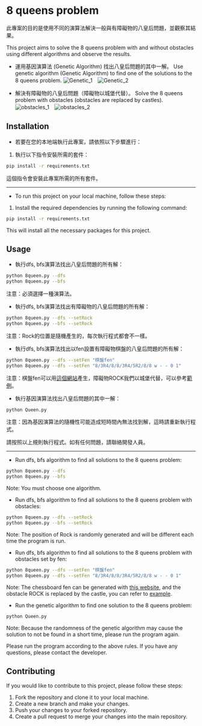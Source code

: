 # 8 queens problem

此專案的目的是使用不同的演算法解決一般與有障礙物的八皇后問題，並觀察其結果。

This project aims to solve the 8 queens problem with and without obstacles using different algorithms and observe the results.

+ 運用基因演算法 (Genetic Algorithm) 找出八皇后問題的其中一解。
Use genetic algorithm (Genetic Algorithm) to find one of the solutions to the 8 queens problem.
![Genetic_1](https://hackmd.io/_uploads/SJX3qhMSh.png)　![Genetic_2](https://hackmd.io/_uploads/SkAYc3fSn.png)

+ 解決有障礙物的八皇后問題（障礙物以城堡代替）。
Solve the 8 queens problem with obstacles (obstacles are replaced by castles).
![obstacles_1](https://hackmd.io/_uploads/r1ZOq2XHn.png)　![obstacles_2](https://hackmd.io/_uploads/Bkli52XS3.png)



## Installation

+ 若要在您的本地端執行此專案，請依照以下步驟進行：

1. 執行以下指令安裝所需的套件：
```bash
pip install -r requirements.txt
```
這個指令會安裝此專案所需的所有套件。

<hr>

+ To run this project on your local machine, follow these steps:

1. Install the required dependencies by running the following command:
```bash
pip install -r requirements.txt
```
This will install all the necessary packages for this project.

## Usage

+ 執行dfs, bfs演算法找出八皇后問題的所有解：
```bash
python 8queen.py --dfs
python 8queen.py --bfs
```
注意：必須選擇一種演算法。

+ 執行dfs, bfs演算法找出有障礙物的八皇后問題的所有解：
```bash
python 8queen.py --dfs --setRock
python 8queen.py --bfs --setRock
```
注意：Rock的位置是隨機產生的，每次執行程式都會不一樣。

+ 執行dfs, bfs演算法找出以fen設置有障礙物棋盤的八皇后問題的所有解：
```bash
python 8queen.py --dfs --setFen "棋盤fen"
python 8queen.py --dfs --setFen "8/3R4/8/8/3R4/5R2/8/8 w - - 0 1"
```
注意：棋盤fen可以用[這個網站](https://lichess.org/editor)產生，障礙物ROCK我們以城堡代替，可以參考[範例](https://lichess.org/editor/8/3R4/8/8/3R4/5R2/8/8_w_-_-_0_1?color=white)。

+ 執行基因演算法找出八皇后問題的其中一解：
```bash
python Queen.py
```
注意：因為基因演算法的隨機性可能造成短時間內無法找到解，這時請重新執行程式。

請按照以上規則執行程式。如有任何問題，請聯絡開發人員。

<hr>

+ Run dfs, bfs algorithm to find all solutions to the 8 queens problem:
```bash
python 8queen.py --dfs
python 8queen.py --bfs
```
Note: You must choose one algorithm.

+ Run dfs, bfs algorithm to find all solutions to the 8 queens problem with obstacles:
```bash
python 8queen.py --dfs --setRock
python 8queen.py --bfs --setRock
```
Note: The position of Rock is randomly generated and will be different each time the program is run.        

+ Run dfs, bfs algorithm to find all solutions to the 8 queens problem with obstacles set by fen:
```bash
python 8queen.py --dfs --setFen "棋盤fen"
python 8queen.py --dfs --setFen "8/3R4/8/8/3R4/5R2/8/8 w - - 0 1"
```
Note: The chessboard fen can be generated with [this website](https://lichess.org/editor), and the obstacle ROCK is replaced by the castle, you can refer to [example](https://lichess.org/editor/8/3R4/8/8/3R4/5R2/8/8_w_-_-_0_1?color=white).

+ Run the genetic algorithm to find one solution to the 8 queens problem:
```bash
python Queen.py
```

Note: Because the randomness of the genetic algorithm may cause the solution to not be found in a short time, please run the program again.

Please run the program according to the above rules. If you have any questions, please contact the developer.



## Contributing

If you would like to contribute to this project, please follow these steps:

1. Fork the repository and clone it to your local machine.
2. Create a new branch and make your changes.
3. Push your changes to your forked repository.
4. Create a pull request to merge your changes into the main repository.
